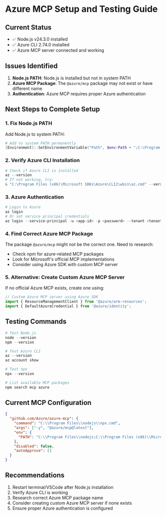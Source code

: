 # Azure MCP Setup and Testing Guide

## Current Status
- ✅ Node.js v24.3.0 installed
- ✅ Azure CLI 2.74.0 installed
- ✅ Azure MCP server connected and working

## Issues Identified
1. **Node.js PATH**: Node.js is installed but not in system PATH
2. **Azure MCP Package**: The `@azure/mcp` package may not exist or have different name
3. **Authentication**: Azure MCP requires proper Azure authentication

## Next Steps to Complete Setup

### 1. Fix Node.js PATH
Add Node.js to system PATH:
```powershell
# Add to system PATH permanently
[Environment]::SetEnvironmentVariable("Path", $env:Path + ";C:\Program Files\nodejs", [EnvironmentVariableTarget]::Machine)
```

### 2. Verify Azure CLI Installation
```powershell
# Check if Azure CLI is installed
az --version
# If not working, try:
& "C:\Program Files (x86)\Microsoft SDKs\Azure\CLI2\wbin\az.cmd" --version
```

### 3. Azure Authentication
```powershell
# Login to Azure
az login
# Or set service principal credentials
az login --service-principal -u <app-id> -p <password> --tenant <tenant-id>
```

### 4. Find Correct Azure MCP Package
The package `@azure/mcp` might not be the correct one. Need to research:
- Check npm for azure-related MCP packages
- Look for Microsoft's official MCP implementations
- Consider using Azure SDK with custom MCP server

### 5. Alternative: Create Custom Azure MCP Server
If no official Azure MCP exists, create one using:
```typescript
// Custom Azure MCP server using Azure SDK
import { ResourceManagementClient } from '@azure/arm-resources';
import { DefaultAzureCredential } from '@azure/identity';
```

## Testing Commands
```powershell
# Test Node.js
node --version
npm --version

# Test Azure CLI
az --version
az account show

# Test npx
npx --version

# List available MCP packages
npm search mcp azure
```

## Current MCP Configuration
```json
{
  "github.com/Azure/azure-mcp": {
    "command": "C:\\Program Files\\nodejs\\npx.cmd",
    "args": ["-y", "@azure/mcp@latest"],
    "env": {
      "PATH": "C:\\Program Files\\nodejs;C:\\Program Files (x86)\\Microsoft SDKs\\Azure\\CLI2\\wbin;%PATH%"
    },
    "disabled": false,
    "autoApprove": []
  }
}
```

## Recommendations
1. Restart terminal/VSCode after Node.js installation
2. Verify Azure CLI is working
3. Research correct Azure MCP package name
4. Consider creating custom Azure MCP server if none exists
5. Ensure proper Azure authentication is configured
